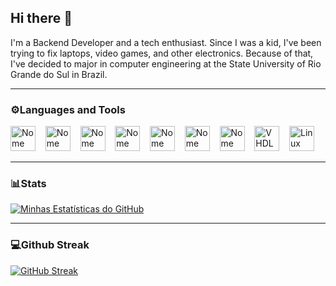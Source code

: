 ## Hi there 👋
I'm a Backend Developer and a tech enthusiast. Since I was a kid, I've been trying to fix laptops, video games, and other electronics. Because of that, I've decided to major in computer engineering at the State University of Rio Grande do Sul in Brazil.

---
### ⚙️Languages and Tools
<img src="https://cdn.jsdelivr.net/gh/devicons/devicon@latest/icons/java/java-original.svg" alt="Nome da Ferramenta 1" width="40" height="40"/>&nbsp;&nbsp;&nbsp; <img src="https://cdn.jsdelivr.net/gh/devicons/devicon@latest/icons/c/c-original.svg" alt="Nome da Ferramenta 2" width="40" height="40"/>&nbsp;&nbsp;&nbsp; <img src="https://cdn.jsdelivr.net/gh/devicons/devicon@latest/icons/javascript/javascript-original.svg" alt="Nome da Ferramenta 3" width="40" height="40"/>&nbsp;&nbsp;&nbsp;
<img src="https://cdn.jsdelivr.net/gh/devicons/devicon@latest/icons/html5/html5-original.svg" alt="Nome da Ferramenta 4" width="40" height="40"/>&nbsp;&nbsp;&nbsp;
<img src="https://cdn.jsdelivr.net/gh/devicons/devicon@latest/icons/css3/css3-original.svg" alt="Nome da Ferramenta 4" width="40" height="40"/>&nbsp;&nbsp;&nbsp;
<img src="https://cdn.jsdelivr.net/gh/devicons/devicon@latest/icons/github/github-original.svg" alt="Nome da Ferramenta 4" width="40" height="40"/>&nbsp;&nbsp;&nbsp;
<img src="https://cdn.jsdelivr.net/gh/devicons/devicon@latest/icons/git/git-original.svg" alt="Nome da Ferramenta 4" width="40" height="40"/>&nbsp;&nbsp;&nbsp;
<img src="https://cdn.jsdelivr.net/gh/vscode-icons/vscode-icons@master/icons/file_type_vhdl.svg" alt="VHDL" width="40" height="40"/>&nbsp;&nbsp;&nbsp;
<img src="https://cdn.jsdelivr.net/gh/devicons/devicon@latest/icons/linux/linux-original.svg" alt="Linux" width="40" height="40"/>

---
### 📊Stats

[![Minhas Estatísticas do GitHub](https://github-readme-stats.vercel.app/api?username=nickevangelista&show_icons=true&theme=dark)](https://github.com/anuraghazra/github-readme-stats)

---
### 💻Github Streak

[![GitHub Streak](https://github-readme-streak-stats.herokuapp.com/?user=nickevangelista&theme=radical&hide_border=true)](https://git.io/streak-stats)
<!--
**nickevangelista/nickevangelista** is a ✨ _special_ ✨ repository because its `README.md` (this file) appears on your GitHub profile.

Here are some ideas to get you started:

- 🔭 I’m currently working on ...
- 🌱 I’m currently learning ...
- 👯 I’m looking to collaborate on ...
- 🤔 I’m looking for help with ...
- 💬 Ask me about ...
- 📫 How to reach me: ...
- 😄 Pronouns: ...
- ⚡ Fun fact: ...
-->
